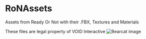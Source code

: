 # RoNAssets
Assets from Ready Or Not with their .FBX, Textures and Materials

These files are legal property of VOID Interactive
![Bearcat image](Frankloco/RoNAssets/tree/main/Thumbnails/bearcat_thumb.png)
